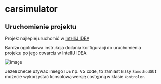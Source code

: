# carsimulator

## Uruchomienie projektu 
Projekt najlepiej uruchomić w [IntelliJ IDEA](https://www.jetbrains.com/idea/download/#section=linux)

Bardzo ogólnikowa instrukcja dodania konfiguracji do uruchomienia projektu po jego otwarciu w IntelliJ IDEA.

![image](https://user-images.githubusercontent.com/27727214/156890541-d6b06e35-60c2-4427-97bb-cbb7a63cfdb1.png)


Jeżeli checie używać innego IDE np. VS code, to zamiast klasy `SamochodGUI` możecie wykorzystać konsolową wersję dostępną w klasie `Kontroler`.
